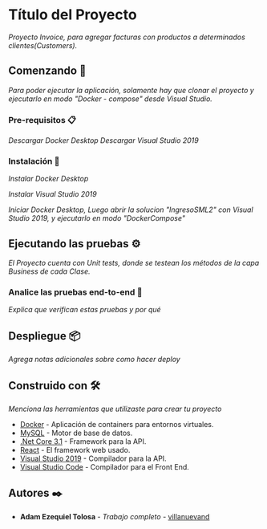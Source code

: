 # Título del Proyecto

_Proyecto Invoice, para agregar facturas con productos a determinados clientes(Customers)._

## Comenzando 🚀

_Para poder ejecutar la aplicación, solamente hay que clonar el proyecto y ejecutarlo en modo "Docker - compose" desde Visual Studio._


### Pre-requisitos 📋

_Descargar Docker Desktop_
_Descargar Visual Studio 2019_

### Instalación 🔧

_Instalar Docker Desktop_

_Instalar Visual Studio 2019_

_Iniciar Docker Desktop, Luego abrir la solucion "IngresoSML2" con Visual Studio 2019, y ejecutarlo en modo "DockerCompose"_


## Ejecutando las pruebas ⚙️

_El Proyecto cuenta con Unit tests, donde se testean los métodos de la capa Business de cada Clase._

### Analice las pruebas end-to-end 🔩

_Explica que verifican estas pruebas y por qué_

## Despliegue 📦

_Agrega notas adicionales sobre como hacer deploy_

## Construido con 🛠️

_Menciona las herramientas que utilizaste para crear tu proyecto_

* [Docker](http://www.dropwizard.io/1.0.2/docs/) - Aplicación de containers para entornos virtuales.
* [MySQL](https://maven.apache.org/) - Motor de base de datos.
* [.Net Core 3.1](https://maven.apache.org/) - Framework para la API.
* [React](https://maven.apache.org/) - El framework web usado.
* [Visual Studio 2019](https://rometools.github.io/rome/) - Compilador para la API.
* [Visual Studio Code](https://rometools.github.io/rome/) - Compilador para el Front End.

## Autores ✒️

* **Adam Ezequiel Tolosa** - *Trabajo completo* - [villanuevand](https://github.com/tolosaadam)
